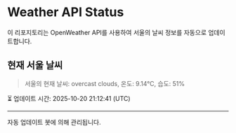 
# Weather API Status

이 리포지토리는 OpenWeather API를 사용하여 서울의 날씨 정보를 자동으로 업데이트합니다.

## 현재 서울 날씨
> 서울의 현재 날씨: overcast clouds, 온도: 9.14°C, 습도: 51%

⏳ 업데이트 시간: 2025-10-20 21:12:41 (UTC)

---
자동 업데이트 봇에 의해 관리됩니다.

